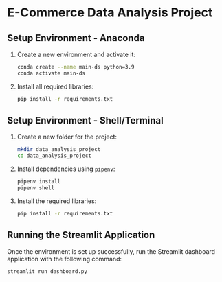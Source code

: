 # E-Commerce Data Analysis Project

## Setup Environment - Anaconda

1. Create a new environment and activate it:

    ```bash
    conda create --name main-ds python=3.9
    conda activate main-ds
    ```

2. Install all required libraries:

    ```bash
    pip install -r requirements.txt
    ```

## Setup Environment - Shell/Terminal

1. Create a new folder for the project:

    ```bash
    mkdir data_analysis_project
    cd data_analysis_project
    ```

2. Install dependencies using `pipenv`:

    ```bash
    pipenv install
    pipenv shell
    ```

3. Install the required libraries:

    ```bash
    pip install -r requirements.txt
    ```

## Running the Streamlit Application

Once the environment is set up successfully, run the Streamlit dashboard application with the following command:

```bash
streamlit run dashboard.py
```
